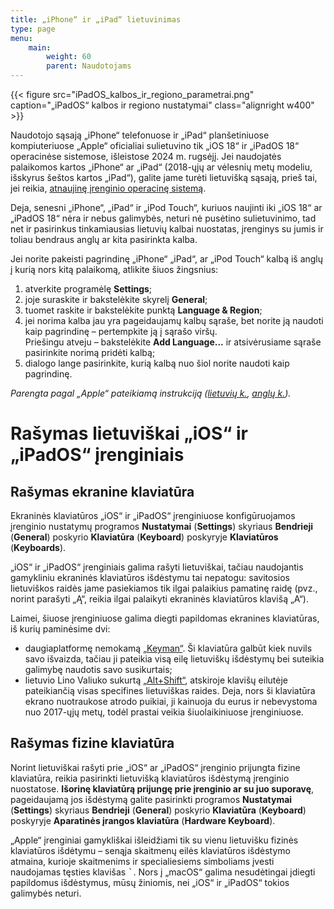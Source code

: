 ```yaml
---
title: „iPhone“ ir „iPad“ lietuvinimas
type: page
menu:
    main:
        weight: 60
        parent: Naudotojams
---
```


{{< figure src="iPadOS_kalbos_ir_regiono_parametrai.png" caption="„iPadOS“ kalbos ir regiono nustatymai" class="alignright w400" >}}

Naudotojo sąsają „iPhone“ telefonuose ir „iPad“ planšetiniuose kompiuteriuose „Apple“ oficialiai sulietuvino tik „iOS 18“ ir „iPadOS 18“ operacinėse sistemose, išleistose 2024 m. rugsėjį.
Jei naudojatės palaikomos kartos „iPhone“ ar „iPad“ (2018-ųjų ar vėlesnių metų modeliu, išskyrus šeštos kartos „iPad“), galite jame turėti lietuvišką sąsają, prieš tai, jei reikia, [atnaujinę įrenginio operacinę sistemą][ios-atnaujinimas].

Deja, senesni „iPhone“, „iPad“ ir „iPod Touch“, kuriuos naujinti iki „iOS 18“ ar „iPadOS 18“ nėra ir nebus galimybės, neturi nė pusėtino sulietuvinimo, tad net ir pasirinkus tinkamiausias lietuvių kalbai nuostatas, įrenginys su jumis ir toliau bendraus anglų ar kita pasirinkta kalba.

Jei norite pakeisti pagrindinę „iPhone“ „iPad“, ar „iPod Touch“ kalbą iš anglų į kurią nors kitą palaikomą, atlikite šiuos žingsnius:

1. atverkite programėlę **Settings**;
2. joje suraskite ir bakstelėkite skyrelį **General**;
3. tuomet raskite ir bakstelėkite punktą **Language & Region**;
4. jei norima kalba jau yra pageidaujamų kalbų sąraše, bet norite ją naudoti kaip pagrindinę – pertempkite ją į sąrašo viršų.<br>
   Priešingu atveju – bakstelėkite **Add Language...** ir atsivėrusiame sąraše pasirinkite norimą pridėti kalbą;
5. dialogo lange pasirinkite, kurią kalbą nuo šiol norite naudoti kaip pagrindinę.

_Parengta pagal „Apple“ pateikiamą instrukciją ([lietuvių k.][ios-kalbos-keitimas-lt], [anglų k.][ios-kalbos-keitimas-en])._

Rašymas lietuviškai „iOS“ ir „iPadOS“ įrenginiais
=================================================

Rašymas ekranine klaviatūra
---------------------------

Ekraninės klaviatūros „iOS“ ir „iPadOS“ įrenginiuose konfigūruojamos įrenginio nustatymų programos **Nustatymai** (**Settings**)
skyriaus **Bendrieji** (**General**) poskyrio **Klaviatūra** (**Keyboard**) poskyryje **Klaviatūros** (**Keyboards**).

„iOS“ ir „iPadOS“ įrenginiais galima rašyti lietuviškai, tačiau naudojantis gamykliniu ekraninės klaviatūros išdėstymu tai nepatogu: savitosios lietuviškos raidės jame pasiekiamos tik ilgai palaikius pamatinę raidę (pvz., norint parašyti „Ą“, reikia ilgai palaikyti ekraninės klaviatūros klavišą „A“).

Laimei, šiuose įrenginiuose galima diegti papildomas ekranines klaviatūras, iš kurių paminėsime dvi:

* daugiaplatformę nemokamą [„Keyman“][keyman-klaviatūra].
  Ši klaviatūra galbūt kiek nuvils savo išvaizda, tačiau ji pateikia visą eilę lietuviškų išdėstymų bei suteikia galimybę naudotis savo susikurtais;
* lietuvio Lino Valiuko sukurtą [„Alt+Shift“][alt-shift-klaviatūra], atskiroje klavišų eilutėje pateikiančią visas specifines lietuviškas raides.
  Deja, nors ši klaviatūra ekrano nuotraukose atrodo puikiai, ji kainuoja du eurus ir nebevystoma nuo 2017-ųjų metų, todėl prastai veikia šiuolaikiniuose įrenginiuose.

Rašymas fizine klaviatūra
-------------------------

Norint lietuviškai rašyti prie „iOS“ ar „iPadOS“ įrenginio prijungta fizine klaviatūra, reikia pasirinkti lietuvišką klaviatūros išdėstymą įrenginio nuostatose.
**Išorinę klaviatūrą prijungę prie įrenginio ar su juo suporavę**, pageidaujamą jos išdėstymą galite pasirinkti programos **Nustatymai** (**Settings**) skyriaus **Bendrieji** (**General**) poskyrio **Klaviatūra** (**Keyboard**) poskyryje **Aparatinės įrangos klaviatūra** (**Hardware Keyboard**).

„Apple“ įrenginiai gamykliškai išleidžiami tik su vienu lietuvišku fizinės klaviatūros išdėtymu – senąja skaitmenų eilės klaviatūros išdėstymo atmaina, kurioje skaitmenims ir specialiesiems simboliams įvesti naudojamas tęsties klavišas <kbd>`</kbd>.
Nors į „macOS“ galima nesudėtingai įdiegti papildomus išdėstymus, mūsų žiniomis, nei „iOS“ ir „iPadOS“ tokios galimybės neturi.

[ios-atnaujinimas]: https://support.apple.com/lt-lt/118575 "Atnaujinkite savo „iPhone“ arba „iPad“ įrenginį – „Apple“ palaikymas – apple.com"
[ios-kalbos-keitimas-lt]: https://support.apple.com/lt-lt/109358 "Kalbos keitimas „iPhone“ arba „iPad“ – „Apple“ palaikymas – apple.com"
[ios-kalbos-keitimas-en]: https://support.apple.com/en-us/109358 "Change the language on your iPhone or iPad – Apple Support – apple.com"
[alt-shift-klaviatūra]: https://www.altshiftkeyboard.com/lt/ "Lietuviška „iOS“ klaviatūra – „Alt+Shift“ klaviatūra – alshiftkeyboard.com"
[keyman-klaviatūra]: https://keyman.com/iphone-and-ipad/ "Keyman for iPhone and iPad – Keyman – keyman.com"
